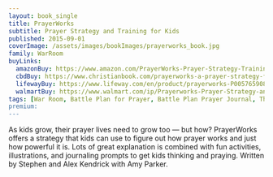 ```yaml
---
layout: book_single
title: PrayerWorks
subtitle: Prayer Strategy and Training for Kids
published: 2015-09-01
coverImage: /assets/images/bookImages/prayerworks_book.jpg
family: WarRoom
buyLinks:
  amazonBuy: https://www.amazon.com/PrayerWorks-Prayer-Strategy-Training-Kids/dp/1433688697/ref=sr_1_1?keywords=PrayerWorks&qid=1637336753&qsid=141-6196979-4180442&sr=8-1&sres=1433688697%2CB07BZLP22Y%2CB008BUMOBY%2CB08B42QKDW%2CB00CPGMUXW%2CB000E28UQU%2CB076G9M9JG%2CB07L4Q3MVY%2CB004Z2090U%2CB0948NQ2WR%2CB083CZ6ZQ5%2CB00FH8PGB8%2CB08XBRCQ5X%2CB08BFD54YW%2CB0026SR0FW%2CB071X9FZ7R%2CB08G81CTB5%2CB0026SSW8G%2CB00NHX6UWY%2CB007ANL5LS&srpt=ABIS_BOOK
  cbdBuy: https://www.christianbook.com/prayerworks-a-prayer-strategy-for-kids/alex-kendrick/9781433688690/pd/688690?event=ESRCN
  lifewayBuy: https://www.lifeway.com/en/product/prayerworks-P005765908
  walmartBuy: https://www.walmart.com/ip/Prayerworks-Prayer-Strategy-and-Training-for-Kids-Hardcover-9781433688690/44719475
tags: [War Room, Battle Plan for Prayer, Battle Plan Prayer Journal, This Means War, Peter's Perfect Prayer Place]
premium:
---
```

As kids grow, their prayer lives need to grow too — but how? PrayerWorks offers a strategy that kids can use to figure out how prayer works and just how powerful it is. Lots of great explanation is combined with fun activities, illustrations, and journaling prompts to get kids thinking and praying. Written by Stephen and Alex Kendrick with Amy Parker.

